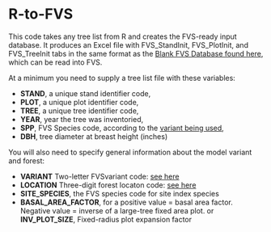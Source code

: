 # R-to-FVS
This code takes any tree list from R and creates the FVS-ready input database. It produces an Excel file with FVS_StandInit, FVS_PlotInit, and FVS_TreeInit tabs in the same format as the [Blank FVS Database found here](https://www.fs.usda.gov/fvs/software/data.shtml), which can be read into FVS. 

At a minimum you need to supply a tree list file with these variables:

* **STAND**, a unique stand identifier code,
* **PLOT**, a unique plot identifier code,
* **TREE**, a unique tree identifier code,
* **YEAR**, year the tree was inventoried,
* **SPP**, FVS Species code, according to the [variant being used](https://www.fs.usda.gov/fvs/software/variantkey.shtml),
* **DBH**, tree diameter at breast height (inches)

You will also need to specify general information about the model variant and forest:

* **VARIANT** Two-letter FVSvariant code: [see here](https://www.fs.usda.gov/fvs/software/variantkey.shtml)	
* **LOCATION** Three-digit forest locaton code: [see here](https://www.fs.usda.gov/fvs/software/variantkey.shtml)	
* **SITE_SPECIES**, the FVS species code for site index species
* **BASAL_AREA_FACTOR**, for a positive value = basal area factor. Negative value = inverse of a large-tree fixed area plot. 
or 
**INV_PLOT_SIZE**, Fixed-radius plot expansion factor